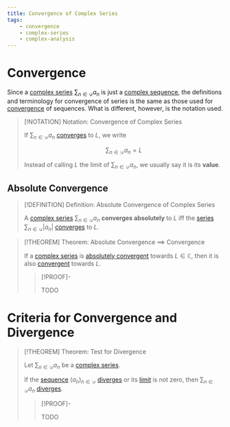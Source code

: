 ```yaml
---
title: Convergence of Complex Series
tags:
    - convergence
    - complex-series
    - complex-analysis
---
```


# Convergence

Since a [complex series](./index.md) $\displaystyle \sum_{n \in \mathcal{D}} a_n$ is just a [complex sequence](../Complex%20Sequences/index.md), the definitions and terminology for convergence of series is the same as those used for [convergence](../Complex%20Sequences/Convergence.md) of sequences. What is different, however, is the notation used.

>[!NOTATION] Notation: Convergence of Complex Series
>
>If $\displaystyle \sum_{n \in \mathcal{D}} a_n$ [converges](../Complex%20Sequences/Convergence.md) to $L$, we write
>
>$$
>\sum_{n \in \mathcal{D}} a_n = L
>$$
>
>Instead of calling $L$ the limit of $\displaystyle \sum_{n \in \mathcal{D}} a_n$, we usually say it is its **value**.
>

## Absolute Convergence

>[!DEFINITION] Definition: Absolute Convergence of Complex Series
>
>A [complex series](./index.md) $\displaystyle \sum_{n \in \mathcal{D}} a_n$ **converges absolutely** to $L$ iff the [series](./index.md) $\displaystyle \sum_{n \in \mathcal{D}} |a_n|$ [converges](Convergence.md) to $L$.
>

>[!THEOREM] Theorem: Absolute Convergence $\implies$ Convergence
>
>If a [complex series](./index.md) is [absolutely convergent](Convergence.md#absolute%20convergence) towards $L \in \mathbb{C}$, then it is also [convergent](Convergence.md) towards $L$.
>
>>[!PROOF]-
>>
>>TODO
>>
>

# Criteria for Convergence and Divergence

>[!THEOREM] Theorem: Test for Divergence
>
>Let $\displaystyle \sum_{n \in \mathcal{D}} a_n$ be a [complex series](./index.md).
>
>If the [sequence](../Complex%20Sequences/index.md) $(a_n)_{n \in \mathcal{D}}$ [diverges](../Complex%20Sequences/Convergence.md) or its [limit](../Complex%20Sequences/Convergence.md) is not zero, then $\displaystyle \sum_{n \in \mathcal{D}} a_n$ [diverges](../Complex%20Sequences/Convergence.md).
>
>>[!PROOF]-
>>
>>TODO
>>
>